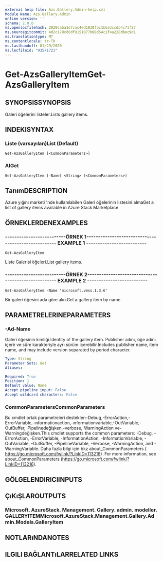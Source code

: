 ```yaml
---
external help file: Azs.Gallery.Admin-help.xml
Module Name: Azs.Gallery.Admin
online version: ''
schema: 2.0.0
ms.openlocfilehash: 2020caba1d7cac4ed1830fbc1b6a3ccdb4c71f27
ms.sourcegitcommit: 4d2c178cd6df9151877b08d54c1f4a228dbec9d1
ms.translationtype: MT
ms.contentlocale: tr-TR
ms.lasthandoff: 01/29/2020
ms.locfileid: "93571721"
---
```

# <span data-ttu-id="4d794-101">Get-AzsGalleryItem</span><span class="sxs-lookup"><span data-stu-id="4d794-101">Get-AzsGalleryItem</span></span>

## <span data-ttu-id="4d794-102">SYNOPSIS</span><span class="sxs-lookup"><span data-stu-id="4d794-102">SYNOPSIS</span></span>
<span data-ttu-id="4d794-103">Galeri öğelerini listeler.</span><span class="sxs-lookup"><span data-stu-id="4d794-103">Lists gallery items.</span></span>

## <span data-ttu-id="4d794-104">INDEKI</span><span class="sxs-lookup"><span data-stu-id="4d794-104">SYNTAX</span></span>

### <span data-ttu-id="4d794-105">Liste (varsayılan)</span><span class="sxs-lookup"><span data-stu-id="4d794-105">List (Default)</span></span>
```
Get-AzsGalleryItem [<CommonParameters>]
```

### <span data-ttu-id="4d794-106">Al</span><span class="sxs-lookup"><span data-stu-id="4d794-106">Get</span></span>
```
Get-AzsGalleryItem [-Name] <String> [<CommonParameters>]
```

## <span data-ttu-id="4d794-107">Tanım</span><span class="sxs-lookup"><span data-stu-id="4d794-107">DESCRIPTION</span></span>
<span data-ttu-id="4d794-108">Azure yığını marketi 'nde kullanılabilen Galeri öğelerinin listesini alma</span><span class="sxs-lookup"><span data-stu-id="4d794-108">Get a list of gallery items available in Azure Stack Marketplace</span></span>

## <span data-ttu-id="4d794-109">ÖRNEKLERDEN</span><span class="sxs-lookup"><span data-stu-id="4d794-109">EXAMPLES</span></span>

### <span data-ttu-id="4d794-110">--------------------------ÖRNEK 1--------------------------</span><span class="sxs-lookup"><span data-stu-id="4d794-110">-------------------------- EXAMPLE 1 --------------------------</span></span>
```
Get-AzsGalleryItem
```

<span data-ttu-id="4d794-111">Liste Galerisi öğeleri.</span><span class="sxs-lookup"><span data-stu-id="4d794-111">List gallery items.</span></span>

### <span data-ttu-id="4d794-112">--------------------------ÖRNEK 2--------------------------</span><span class="sxs-lookup"><span data-stu-id="4d794-112">-------------------------- EXAMPLE 2 --------------------------</span></span>
```
Get-AzsGalleryItem -Name 'microsoft.vmss.1.3.6'
```

<span data-ttu-id="4d794-113">Bir galeri öğesini ada göre alın.</span><span class="sxs-lookup"><span data-stu-id="4d794-113">Get a gallery item by name.</span></span>

## <span data-ttu-id="4d794-114">PARAMETRELERINE</span><span class="sxs-lookup"><span data-stu-id="4d794-114">PARAMETERS</span></span>

### <span data-ttu-id="4d794-115">-Ad</span><span class="sxs-lookup"><span data-stu-id="4d794-115">-Name</span></span>
<span data-ttu-id="4d794-116">Galeri öğesinin kimliği.</span><span class="sxs-lookup"><span data-stu-id="4d794-116">Identity of the gallery item.</span></span>
<span data-ttu-id="4d794-117">Publisher adını, öğe adını içerir ve süre karakteriyle ayrı sürüm içerebilir.</span><span class="sxs-lookup"><span data-stu-id="4d794-117">Includes publisher name, item name, and may include version separated by period character.</span></span>

```yaml
Type: String
Parameter Sets: Get
Aliases: 

Required: True
Position: 1
Default value: None
Accept pipeline input: False
Accept wildcard characters: False
```

### <span data-ttu-id="4d794-118">CommonParameters</span><span class="sxs-lookup"><span data-stu-id="4d794-118">CommonParameters</span></span>
<span data-ttu-id="4d794-119">Bu cmdlet ortak parametreleri destekler:-Debug,-ErrorAction,-ErrorVariable,-ınformationaction,-ınformationvariable,-OutVariable,-OutBuffer,-Pipelinedeğişken,-verbose,-WarningAction ve-Warningdeğişken.</span><span class="sxs-lookup"><span data-stu-id="4d794-119">This cmdlet supports the common parameters: -Debug, -ErrorAction, -ErrorVariable, -InformationAction, -InformationVariable, -OutVariable, -OutBuffer, -PipelineVariable, -Verbose, -WarningAction, and -WarningVariable.</span></span> <span data-ttu-id="4d794-120">Daha fazla bilgi için bkz about_CommonParameters ( https://go.microsoft.com/fwlink/?LinkID=113216) .</span><span class="sxs-lookup"><span data-stu-id="4d794-120">For more information, see about_CommonParameters (https://go.microsoft.com/fwlink/?LinkID=113216).</span></span>

## <span data-ttu-id="4d794-121">GÖLGELENDIRICI</span><span class="sxs-lookup"><span data-stu-id="4d794-121">INPUTS</span></span>

## <span data-ttu-id="4d794-122">ÇıKıŞLAR</span><span class="sxs-lookup"><span data-stu-id="4d794-122">OUTPUTS</span></span>

### <span data-ttu-id="4d794-123">Microsoft. AzureStack. Management. Gallery. admin. modeller. GALLERYITEM</span><span class="sxs-lookup"><span data-stu-id="4d794-123">Microsoft.AzureStack.Management.Gallery.Admin.Models.GalleryItem</span></span>

## <span data-ttu-id="4d794-124">NOTLARıNDA</span><span class="sxs-lookup"><span data-stu-id="4d794-124">NOTES</span></span>

## <span data-ttu-id="4d794-125">ILGILI BAĞLANTıLAR</span><span class="sxs-lookup"><span data-stu-id="4d794-125">RELATED LINKS</span></span>

